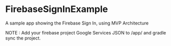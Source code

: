 # FirebaseSignInExample

A sample app showing the Firebase Sign In, using MVP Architecture

NOTE : Add your firebase project Google Services JSON to /app/ and gradle sync the project.
